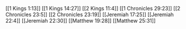 [[1 Kings 1:13]]
[[1 Kings 14:27]]
[[2 Kings 11:4]]
[[1 Chronicles 29:23]]
[[2 Chronicles 23:5]]
[[2 Chronicles 23:19]]
[[Jeremiah 17:25]]
[[Jeremiah 22:4]]
[[Jeremiah 22:30]]
[[Matthew 19:28]]
[[Matthew 25:31]]
